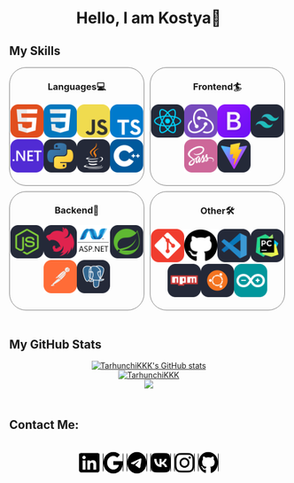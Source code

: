 <h1 style="text-align:center;">Hello, I am Kostya👋</h1>
        <div class="skills">
            <h2>My Skills</h2>
            <div style="display:flex;flex-wrap:wrap;gap:10px;width:100%;">
                <div style="width:48%;padding-bottom:20px;border:1px solid gray;border-radius:30px;">
                    <h3 style="text-align:center;">Languages💻</h3>
                    <div style="display:flex;flex-wrap:wrap;justify-content:center;">
                        <a href="https://developer.mozilla.org/en-US/docs/Web/HTML" target="_blank" style="display:block;">
                            <img width="60px" height="60px" src="./assets/html.svg" alt="HTML">
                        </a>
                        <a href="https://developer.mozilla.org/en-US/docs/Web/CSS" target="_blank" style="display:block;">
                            <img width="60px" height="60px" src="./assets/css.svg" alt="CSS">
                        </a>
                        <a href="https://developer.mozilla.org/en-US/docs/Web/JavaScript" target="_blank" style="display:block;">
                            <img width="60px" height="60px" src="./assets/js.svg" alt="JS">
                        </a>
                        <a href="https://www.typescriptlang.org/" target="_blank" style="display:block;">
                            <img width="60px" height="60px" src="./assets/ts.svg" alt="TS">
                        </a>
                        <a href="https://dotnet.microsoft.com/en-us/" target="_blank" style="display:block;">
                            <img width="60px" height="60px" src="./assets/dotnet.svg" alt=".NET">
                        </a>
                        <a href="https://www.python.org/" target="_blank" style="display:block;">
                            <img width="60px" height="60px" src="./assets/python.svg" alt="Python">
                        </a>
                        <a href="https://www.java.com/ru/" target="_blank" style="display:block;">
                            <img width="60px" height="60px" src="./assets/java.svg" alt="Java">
                        </a>
                        <a href="https://learn.microsoft.com/ru-ru/cpp/cpp/?view=msvc-170" target="_blank" style="display:block;">
                            <img width="60px" height="60px" src="./assets/cpp.svg" alt="C++">
                        </a>
                    </div>
                </div>
                <div style="width:48%;padding-bottom:20px;border:1px solid gray;border-radius:30px;">
                    <h3 style="text-align:center;">Frontend🏄</h3>
                    <div style="display:flex;flex-wrap:wrap;justify-content:center;">
                        <a href="https://react.dev/" target="_blank" style="display:block;">
                            <img width="60px" height="60px" src="./assets/react.svg" alt="React">
                        </a>
                        <a href="https://redux.js.org/" target="_blank" style="display:block;">
                            <img width="60px" height="60px" src="./assets/redux.svg" alt="Redux">
                        </a>
                        <a href="https://getbootstrap.com/" target="_blank" style="display:block;">
                            <img width="60px" height="60px" src="./assets/bootstrap.svg" alt="Bootstrap">
                        </a>
                        <a href="https://tailwindcss.com/" target="_blank" style="display:block;">
                            <img width="60px" height="60px" src="./assets/tailwind.svg" alt="Tailwind">
                        </a>
                        <a href="https://sass-lang.com/" target="_blank" style="display:block;">
                            <img width="60px" height="60px" src="./assets/sass.svg" alt="Sass">
                        </a>
                        <a href="https://vitejs.dev/" target="_blank" style="display:block;">
                            <img width="60px" height="60px" src="./assets/vite.svg" alt="Vite">
                        </a>
                    </div>
                </div>
                <div style="width:48%;padding-bottom:20px;border:1px solid gray;border-radius:30px;">
                    <h3 style="text-align:center;">Backend🚀</h3>
                    <div style="display:flex;flex-wrap:wrap;justify-content:center;">
                        <a href="https://nodejs.org/en" target="_blank" style="display:block;">
                            <img width="60px" height="60px" src="./assets/nodejs.svg" alt="NodeJS">
                        </a>
                        <a href="https://nestjs.com/" target="_blank" style="display:block;">
                            <img width="60px" height="60px" src="./assets/nestjs.svg" alt="NestJS">
                        </a>
                        <a href="https://learn.microsoft.com/ru-ru/aspnet/overview" target="_blank" style="display:block;">
                            <img width="60px" height="60px" src="./assets/aspnet.svg" alt="ASP.NET">
                        </a>
                        <a href="https://spring.io/" target="_blank" style="display:block;">
                            <img width="60px" height="60px" src="./assets/spring.svg" alt="Spring">
                        </a>
                        <a href="https://www.postman.com/" target="_blank" style="display:block;">
                            <img width="60px" height="60px" src="./assets/postman.svg" alt="Postman">
                        </a>
                        <a href="https://www.postgresql.org/" target="_blank" style="display:block;">
                            <img width="60px" height="60px" src="./assets/postgres.svg" alt="Postgres">
                        </a>
                    </div>
                </div>
                <div style="width:48%;padding-bottom:20px;border:1px solid gray;border-radius:30px;">
                    <h3 style="text-align:center;">Other🛠</h4>
                    <div style="display:flex;flex-wrap:wrap;justify-content:center;">
                        <a href="https://git-scm.com/" target="_blank" style="display:block;">
                            <img width="60px" height="60px" src="./assets/git.svg" alt="Git">
                        </a>
                        <a href="https://github.com/" target="_blank" style="display:block;">
                            <img width="60px" height="60px" src="./assets/github.svg" alt="GitHub">
                        </a>
                        <a href="https://code.visualstudio.com/" target="_blank" style="display:block;">
                            <img width="60px" height="60px" src="./assets/vscode.svg" alt="VS Code">
                        </a>
                        <a href="https://www.jetbrains.com/pycharm/" target="_blank" style="display:block;">
                            <img width="60px" height="60px" src="./assets/pycharm.svg" alt="PyCharm">
                        </a>
                        <a href="https://www.npmjs.com/" target="_blank" style="display:block;">
                            <img width="60px" height="60px" src="./assets/npm.svg" alt="npm">
                        </a>
                        <a href="https://ubuntu.com/" target="_blank" style="display:block;">
                            <img width="60px" height="60px" src="./assets/linux.svg" alt="Linux">
                        </a>
                        <a href="https://www.arduino.cc/" target="_blank" style="display:block;">
                            <img width="60px" height="60px" src="./assets/arduino.svg" alt="Arduino">
                        </a>
                    </div>
                </div>
            </div>
        </div>
        <div style="padding-top:20px;padding-bottom:20px;">
            <h2>My GitHub Stats</h2>
            <div style="margin:auto;display:flex;flex-direction:column;align-items:center;">
                <a href="http://www.github.com/TarhunchiKKK">
                    <img src="https://github-readme-stats-beta-ten-21.vercel.app/api?username=TarhunchiKKK&show_icons=true&hide=issues,&count_private=true&title_color=2F80ED&text_color=ffffff&icon_color=2F80ED&bg_color=003141&hide_border=true&show_icons=true&show=prs_merged,prs_merged" alt="TarhunchiKKK's GitHub stats" />
                </a>
                <a href="http://www.github.com/TarhunchiKKK">
                    <img src="https://github-readme-stats.vercel.app/api/top-langs/?username=TarhunchiKKK&hide_progress=true&show_icons=true&locale=en&layout=compact&text_color=fff&bg_color=003141&langs_count=7&hide_border=true" alt="TarhunchiKKK" />
                </a>
                <a href="http://www.github.com/TarhunchiKKK">
                    <img src="https://github-readme-streak-stats.herokuapp.com/?user=TarhunchiKKK&stroke=ffffff&background=003141&ring=2F80ED&fire=2F80ED&currStreakNum=ffffff&currStreakLabel=2F80ED&sideNums=ffffff&sideLabels=ffffff&dates=ffffff&hide_border=true" />
                </a>
            </div>
        </div>
        <div class="contacts">
            <h2>Contact Me:</h2>
            <div style="display:flex;justify-content:space-between;align-items:center;width:50%;margin:auto;padding-top:20px;">
                <a style="width:35px;height:35px;border:1px solid black;border-radius:4px;display:flex;justify-content:center;align-items:center;background-color:#fff;" target="_blank" href="https://www.linkedin.com/in/%D0%BA%D0%BE%D0%BD%D1%81%D1%82%D0%B0%D0%BD%D1%82%D0%B8%D0%BD-%D0%B1%D0%B0%D1%80%D0%B8%D0%BB%D0%BE-333974290?utm_source=share&utm_campaign=share_via&utm_content=profile&utm_medium=android_app">
                    <img src="./assets/linkedin.svg" alt="Linkedin" width="40px" height="40px"  style="color:white;"></img>
                </a>
                <a style="width:35px;height:35px;border:1px solid black;border-radius:4px;display:flex;justify-content:center;align-items:center;background-color:#fff;" target="_blank" href="mailto:kostabarilo12@gmail.com">
                    <img src="./assets/gmail.svg" alt="Gmail" width="40px" height="40px" style="color:white;"></img>
                </a>
                <a style="width:35px;height:35px;border:1px solid black;border-radius:4px;display:flex;justify-content:center;align-items:center;background-color:#fff;" target="_blank" href="https://t.me/kostianchick">
                    <img src="./assets/telegram.svg" alt="Telegram" width="40px" height="40px" style="color:blwhiteack;"></img>
                </a>
                <a style="width:35px;height:35px;border:1px solid black;border-radius:4px;display:flex;justify-content:center;align-items:center;background-color:#fff;" target="_blank" href="https://vk.com/id350691569">
                    <img src="./assets/vk.svg" alt="VK" width="40px" height="40px" style="color:white;"></img>
                </a>
                <a style="width:35px;height:35px;border:1px solid black;border-radius:4px;display:flex;justify-content:center;align-items:center;background-color:#fff;" target="_blank" href="https://www.instagram.com/_tarhunchick_/">
                    <img src="./assets/instagram.svg" alt="Instagram" width="40px" height="40px" style="color:white;"></img>
                </a>
                <a style="width:35px;height:35px;color:white;border:1px solid black;border-radius:4px;display:flex;justify-content:center;align-items:center;background-color:#fff;" target="_blank" href="https://github.com/TarhunchiKKK">
                    <img src="./assets/github.svg" alt="GitHub" width="40px" height="40px" style="color:white;"></img>
                </a>
            </div>
        </div>